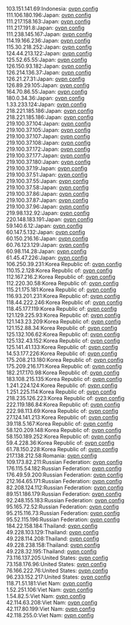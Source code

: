 103.151.141.69:Indonesia: [ovpn config](vpn/103_151_141_69.ovpn)  
111.106.180.196:Japan: [ovpn config](vpn/111_106_180_196.ovpn)  
111.217.158.163:Japan: [ovpn config](vpn/111_217_158_163.ovpn)  
111.217.191.8:Japan: [ovpn config](vpn/111_217_191_8.ovpn)  
111.238.145.167:Japan: [ovpn config](vpn/111_238_145_167.ovpn)  
114.19.166.236:Japan: [ovpn config](vpn/114_19_166_236.ovpn)  
115.30.218.252:Japan: [ovpn config](vpn/115_30_218_252.ovpn)  
124.44.213.122:Japan: [ovpn config](vpn/124_44_213_122.ovpn)  
125.52.65.55:Japan: [ovpn config](vpn/125_52_65_55.ovpn)  
126.150.93.182:Japan: [ovpn config](vpn/126_150_93_182.ovpn)  
126.214.136.37:Japan: [ovpn config](vpn/126_214_136_37.ovpn)  
126.21.27.31:Japan: [ovpn config](vpn/126_21_27_31.ovpn)  
126.89.29.105:Japan: [ovpn config](vpn/126_89_29_105.ovpn)  
164.70.86.55:Japan: [ovpn config](vpn/164_70_86_55.ovpn)  
180.0.34.36:Japan: [ovpn config](vpn/180_0_34_36.ovpn)  
1.33.233.124:Japan: [ovpn config](vpn/1_33_233_124.ovpn)  
218.221.185.186:Japan: [ovpn config](vpn/218_221_185_186.ovpn)  
218.221.185.186:Japan: [ovpn config](vpn/218_221_185_186.ovpn)  
219.100.37.104:Japan: [ovpn config](vpn/219_100_37_104.ovpn)  
219.100.37.105:Japan: [ovpn config](vpn/219_100_37_105.ovpn)  
219.100.37.107:Japan: [ovpn config](vpn/219_100_37_107.ovpn)  
219.100.37.108:Japan: [ovpn config](vpn/219_100_37_108.ovpn)  
219.100.37.172:Japan: [ovpn config](vpn/219_100_37_172.ovpn)  
219.100.37.177:Japan: [ovpn config](vpn/219_100_37_177.ovpn)  
219.100.37.180:Japan: [ovpn config](vpn/219_100_37_180.ovpn)  
219.100.37.19:Japan: [ovpn config](vpn/219_100_37_19.ovpn)  
219.100.37.51:Japan: [ovpn config](vpn/219_100_37_51.ovpn)  
219.100.37.55:Japan: [ovpn config](vpn/219_100_37_55.ovpn)  
219.100.37.58:Japan: [ovpn config](vpn/219_100_37_58.ovpn)  
219.100.37.86:Japan: [ovpn config](vpn/219_100_37_86.ovpn)  
219.100.37.87:Japan: [ovpn config](vpn/219_100_37_87.ovpn)  
219.100.37.96:Japan: [ovpn config](vpn/219_100_37_96.ovpn)  
219.98.132.92:Japan: [ovpn config](vpn/219_98_132_92.ovpn)  
220.148.183.191:Japan: [ovpn config](vpn/220_148_183_191.ovpn)  
59.140.6.12:Japan: [ovpn config](vpn/59_140_6_12.ovpn)  
60.147.5.132:Japan: [ovpn config](vpn/60_147_5_132.ovpn)  
60.150.216.16:Japan: [ovpn config](vpn/60_150_216_16.ovpn)  
60.76.123.129:Japan: [ovpn config](vpn/60_76_123_129.ovpn)  
60.98.114.28:Japan: [ovpn config](vpn/60_98_114_28.ovpn)  
61.45.47.226:Japan: [ovpn config](vpn/61_45_47_226.ovpn)  
106.250.39.231:Korea Republic of: [ovpn config](vpn/106_250_39_231.ovpn)  
110.15.2.128:Korea Republic of: [ovpn config](vpn/110_15_2_128.ovpn)  
112.167.216.2:Korea Republic of: [ovpn config](vpn/112_167_216_2.ovpn)  
112.220.30.58:Korea Republic of: [ovpn config](vpn/112_220_30_58.ovpn)  
115.21.175.181:Korea Republic of: [ovpn config](vpn/115_21_175_181.ovpn)  
116.93.201.231:Korea Republic of: [ovpn config](vpn/116_93_201_231.ovpn)  
118.44.222.246:Korea Republic of: [ovpn config](vpn/118_44_222_246.ovpn)  
118.45.177.119:Korea Republic of: [ovpn config](vpn/118_45_177_119.ovpn)  
121.129.225.93:Korea Republic of: [ovpn config](vpn/121_129_225_93.ovpn)  
121.143.23.209:Korea Republic of: [ovpn config](vpn/121_143_23_209.ovpn)  
121.152.88.34:Korea Republic of: [ovpn config](vpn/121_152_88_34.ovpn)  
125.132.106.62:Korea Republic of: [ovpn config](vpn/125_132_106_62.ovpn)  
125.132.43.152:Korea Republic of: [ovpn config](vpn/125_132_43_152.ovpn)  
125.141.41.133:Korea Republic of: [ovpn config](vpn/125_141_41_133.ovpn)  
14.53.177.226:Korea Republic of: [ovpn config](vpn/14_53_177_226.ovpn)  
175.208.213.180:Korea Republic of: [ovpn config](vpn/175_208_213_180.ovpn)  
175.209.216.171:Korea Republic of: [ovpn config](vpn/175_209_216_171.ovpn)  
182.217.170.98:Korea Republic of: [ovpn config](vpn/182_217_170_98.ovpn)  
183.108.215.135:Korea Republic of: [ovpn config](vpn/183_108_215_135.ovpn)  
1.241.224.124:Korea Republic of: [ovpn config](vpn/1_241_224_124.ovpn)  
1.251.225.114:Korea Republic of: [ovpn config](vpn/1_251_225_114.ovpn)  
218.235.126.223:Korea Republic of: [ovpn config](vpn/218_235_126_223.ovpn)  
222.119.186.84:Korea Republic of: [ovpn config](vpn/222_119_186_84.ovpn)  
222.98.113.69:Korea Republic of: [ovpn config](vpn/222_98_113_69.ovpn)  
27.124.141.213:Korea Republic of: [ovpn config](vpn/27_124_141_213.ovpn)  
39.118.5.167:Korea Republic of: [ovpn config](vpn/39_118_5_167.ovpn)  
58.120.209.148:Korea Republic of: [ovpn config](vpn/58_120_209_148.ovpn)  
58.150.189.252:Korea Republic of: [ovpn config](vpn/58_150_189_252.ovpn)  
59.4.228.36:Korea Republic of: [ovpn config](vpn/59_4_228_36.ovpn)  
61.78.150.228:Korea Republic of: [ovpn config](vpn/61_78_150_228.ovpn)  
217.138.212.58:Romania: [ovpn config](vpn/217_138_212_58.ovpn)  
109.173.82.211:Russian Federation: [ovpn config](vpn/109_173_82_211.ovpn)  
176.115.54.182:Russian Federation: [ovpn config](vpn/176_115_54_182.ovpn)  
176.49.59.200:Russian Federation: [ovpn config](vpn/176_49_59_200.ovpn)  
212.164.65.171:Russian Federation: [ovpn config](vpn/212_164_65_171.ovpn)  
82.208.124.112:Russian Federation: [ovpn config](vpn/82_208_124_112.ovpn)  
89.151.186.179:Russian Federation: [ovpn config](vpn/89_151_186_179.ovpn)  
92.248.155.183:Russian Federation: [ovpn config](vpn/92_248_155_183.ovpn)  
95.165.72.52:Russian Federation: [ovpn config](vpn/95_165_72_52.ovpn)  
95.215.116.73:Russian Federation: [ovpn config](vpn/95_215_116_73.ovpn)  
95.52.115.196:Russian Federation: [ovpn config](vpn/95_52_115_196.ovpn)  
184.22.158.184:Thailand: [ovpn config](vpn/184_22_158_184.ovpn)  
49.228.103.129:Thailand: [ovpn config](vpn/49_228_103_129.ovpn)  
49.228.114.208:Thailand: [ovpn config](vpn/49_228_114_208.ovpn)  
49.228.238.158:Thailand: [ovpn config](vpn/49_228_238_158.ovpn)  
49.228.32.195:Thailand: [ovpn config](vpn/49_228_32_195.ovpn)  
73.116.137.205:United States: [ovpn config](vpn/73_116_137_205.ovpn)  
73.158.176.96:United States: [ovpn config](vpn/73_158_176_96.ovpn)  
76.166.222.76:United States: [ovpn config](vpn/76_166_222_76.ovpn)  
96.233.152.217:United States: [ovpn config](vpn/96_233_152_217.ovpn)  
118.71.51.181:Viet Nam: [ovpn config](vpn/118_71_51_181.ovpn)  
1.52.251.106:Viet Nam: [ovpn config](vpn/1_52_251_106.ovpn)  
1.54.82.5:Viet Nam: [ovpn config](vpn/1_54_82_5.ovpn)  
42.114.63.208:Viet Nam: [ovpn config](vpn/42_114_63_208.ovpn)  
42.117.80.199:Viet Nam: [ovpn config](vpn/42_117_80_199.ovpn)  
42.118.255.0:Viet Nam: [ovpn config](vpn/42_118_255_0.ovpn)  
